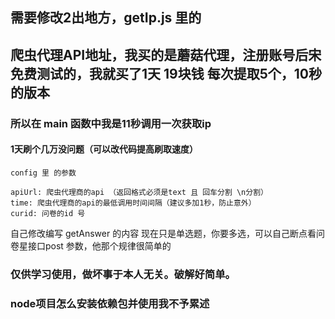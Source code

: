 ## 需要修改2出地方，getIp.js 里的
## 爬虫代理API地址，我买的是蘑菇代理，注册账号后宋免费测试的，我就买了1天 19块钱 每次提取5个，10秒的版本
### 所以在 main 函数中我是11秒调用一次获取ip
#### 1天刷个几万没问题（可以改代码提高刷取速度）

```
config 里 的参数

apiUrl: 爬虫代理商的api （返回格式必须是text 且 回车分割 \n分割）
time: 爬虫代理商的api的最低调用时间间隔（建议多加1秒，防止意外）
curid: 问卷的id 号

```

自己修改编写 getAnswer 的内容
现在只是单选题，你要多选，可以自己断点看问卷星接口post 参数，他那个规律很简单的


### 仅供学习使用，做坏事于本人无关。破解好简单。


### node项目怎么安装依赖包并使用我不予累述


